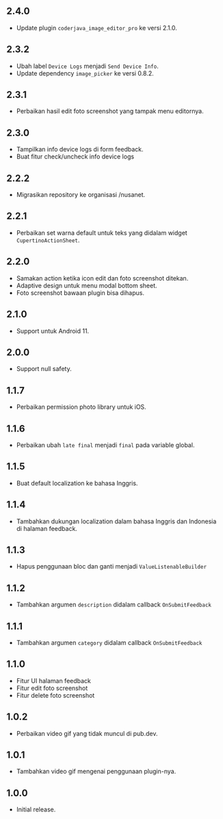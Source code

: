 ## 2.4.0

* Update plugin `coderjava_image_editor_pro` ke versi 2.1.0.

## 2.3.2

* Ubah label `Device Logs` menjadi `Send Device Info`.
* Update dependency `image_picker` ke versi 0.8.2.

## 2.3.1

* Perbaikan hasil edit foto screenshot yang tampak menu editornya.

## 2.3.0

* Tampilkan info device logs di form feedback.
* Buat fitur check/uncheck info device logs

## 2.2.2

* Migrasikan repository ke organisasi /nusanet.

## 2.2.1

* Perbaikan set warna default untuk teks yang didalam widget `CupertinoActionSheet`.

## 2.2.0

* Samakan action ketika icon edit dan foto screenshot ditekan.
* Adaptive design untuk menu modal bottom sheet.
* Foto screenshot bawaan plugin bisa dihapus.

## 2.1.0

* Support untuk Android 11.

## 2.0.0

* Support null safety.

## 1.1.7

* Perbaikan permission photo library untuk iOS.

## 1.1.6

* Perbaikan ubah `late final` menjadi `final` pada variable global.

## 1.1.5

* Buat default localization ke bahasa Inggris.

## 1.1.4

* Tambahkan dukungan localization dalam bahasa Inggris dan Indonesia di halaman feedback.

## 1.1.3

* Hapus penggunaan bloc dan ganti menjadi `ValueListenableBuilder`

## 1.1.2

* Tambahkan argumen `description` didalam callback `OnSubmitFeedback`

## 1.1.1

* Tambahkan argumen `category` didalam callback `OnSubmitFeedback`

## 1.1.0

* Fitur UI halaman feedback
* Fitur edit foto screenshot
* Fitur delete foto screenshot

## 1.0.2

* Perbaikan video gif yang tidak muncul di pub.dev.

## 1.0.1

* Tambahkan video gif mengenai penggunaan plugin-nya.

## 1.0.0

* Initial release.
